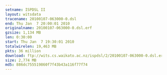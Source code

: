 ```yaml
---
setname: ISPDSL II
layout: witsdata
tracename: 20100107-063000-0.dsl
end: Thu Jan  7 20:00:01 2010
originalname: 20100107-063000-0.dsl.erf
gzsize: 1,134 MB
len: 0:30:00
start: Thu Jan  7 19:30:01 2010
totalwirelen: 19,463 MB
pkts: 36 million
download: ftp://wits.cs.waikato.ac.nz/ispdsl/2/20100107-063000-0.dsl.erf.gz
size: 2,774 MB
md5: 886dc755519860f7f43b43a116f77f74
---
```

